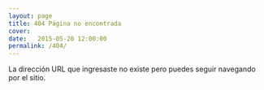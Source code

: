 ```yaml
---
layout: page
title: 404 Página no encontrada
cover:
date:   2015-05-20 12:00:00
permalink: /404/
---
```


La dirección URL que ingresaste no existe pero puedes seguir navegando por el sitio. 